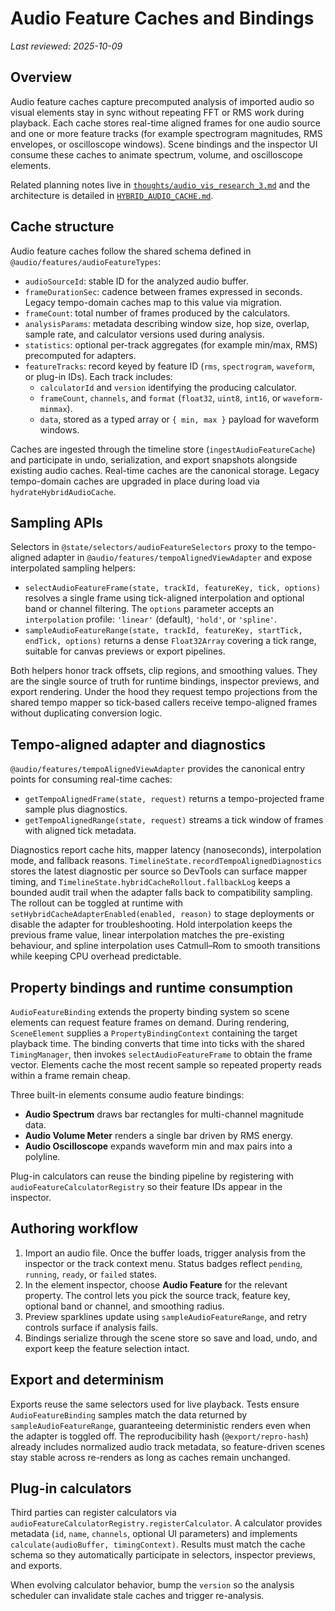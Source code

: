 # Audio Feature Caches and Bindings

_Last reviewed: 2025-10-09_

## Overview

Audio feature caches capture precomputed analysis of imported audio so visual elements stay in sync
without repeating FFT or RMS work during playback. Each cache stores real-time aligned frames for one
audio source and one or more feature tracks (for example spectrogram magnitudes, RMS envelopes, or
oscilloscope windows). Scene bindings and the inspector UI consume these caches to animate spectrum,
volume, and oscilloscope elements.

Related planning notes live in [`thoughts/audio_vis_research_3.md`](../thoughts/audio_vis_research_3.md)
and the architecture is detailed in [`HYBRID_AUDIO_CACHE.md`](./HYBRID_AUDIO_CACHE.md).

## Cache structure

Audio feature caches follow the shared schema defined in `@audio/features/audioFeatureTypes`:

- `audioSourceId`: stable ID for the analyzed audio buffer.
- `frameDurationSec`: cadence between frames expressed in seconds. Legacy tempo-domain caches map to
  this value via migration.
- `frameCount`: total number of frames produced by the calculators.
- `analysisParams`: metadata describing window size, hop size, overlap, sample rate, and calculator
  versions used during analysis.
- `statistics`: optional per-track aggregates (for example min/max, RMS) precomputed for adapters.
- `featureTracks`: record keyed by feature ID (`rms`, `spectrogram`, `waveform`, or plug-in IDs).
  Each track includes:
  - `calculatorId` and `version` identifying the producing calculator.
  - `frameCount`, `channels`, and `format` (`float32`, `uint8`, `int16`, or `waveform-minmax`).
  - `data`, stored as a typed array or `{ min, max }` payload for waveform windows.

Caches are ingested through the timeline store (`ingestAudioFeatureCache`) and participate in undo,
serialization, and export snapshots alongside existing audio caches. Real-time caches are the
canonical storage. Legacy tempo-domain caches are upgraded in place during load via
`hydrateHybridAudioCache`.

## Sampling APIs

Selectors in `@state/selectors/audioFeatureSelectors` proxy to the tempo-aligned adapter in
`@audio/features/tempoAlignedViewAdapter` and expose interpolated sampling helpers:

- `selectAudioFeatureFrame(state, trackId, featureKey, tick, options)` resolves a single frame using
  tick-aligned interpolation and optional band or channel filtering. The `options` parameter accepts
  an `interpolation` profile: `'linear'` (default), `'hold'`, or `'spline'`.
- `sampleAudioFeatureRange(state, trackId, featureKey, startTick, endTick, options)` returns a dense
  `Float32Array` covering a tick range, suitable for canvas previews or export pipelines.

Both helpers honor track offsets, clip regions, and smoothing values. They are the single source of
truth for runtime bindings, inspector previews, and export rendering. Under the hood they request
tempo projections from the shared tempo mapper so tick-based callers receive tempo-aligned frames
without duplicating conversion logic.

## Tempo-aligned adapter and diagnostics

`@audio/features/tempoAlignedViewAdapter` provides the canonical entry points for consuming real-time
caches:

- `getTempoAlignedFrame(state, request)` returns a tempo-projected frame sample plus diagnostics.
- `getTempoAlignedRange(state, request)` streams a tick window of frames with aligned tick metadata.

Diagnostics report cache hits, mapper latency (nanoseconds), interpolation mode, and fallback reasons.
`TimelineState.recordTempoAlignedDiagnostics` stores the latest diagnostic per source so DevTools can
surface mapper timing, and `TimelineState.hybridCacheRollout.fallbackLog` keeps a bounded audit trail
when the adapter falls back to compatibility sampling. The rollout can be toggled at runtime with
`setHybridCacheAdapterEnabled(enabled, reason)` to stage deployments or disable the adapter for
troubleshooting. Hold interpolation keeps the previous frame value, linear interpolation matches the
pre-existing behaviour, and spline interpolation uses Catmull–Rom to smooth transitions while keeping
CPU overhead predictable.

## Property bindings and runtime consumption

`AudioFeatureBinding` extends the property binding system so scene elements can request feature
frames on demand. During rendering, `SceneElement` supplies a `PropertyBindingContext` containing the
target playback time. The binding converts that time into ticks with the shared `TimingManager`, then
invokes `selectAudioFeatureFrame` to obtain the frame vector. Elements cache the most recent sample
so repeated property reads within a frame remain cheap.

Three built-in elements consume audio feature bindings:

- **Audio Spectrum** draws bar rectangles for multi-channel magnitude data.
- **Audio Volume Meter** renders a single bar driven by RMS energy.
- **Audio Oscilloscope** expands waveform min and max pairs into a polyline.

Plug-in calculators can reuse the binding pipeline by registering with
`audioFeatureCalculatorRegistry` so their feature IDs appear in the inspector.

## Authoring workflow

1. Import an audio file. Once the buffer loads, trigger analysis from the inspector or the track
   context menu. Status badges reflect `pending`, `running`, `ready`, or `failed` states.
2. In the element inspector, choose **Audio Feature** for the relevant property. The control lets you
   pick the source track, feature key, optional band or channel, and smoothing radius.
3. Preview sparklines update using `sampleAudioFeatureRange`, and retry controls surface if analysis
   fails.
4. Bindings serialize through the scene store so save and load, undo, and export keep the feature
   selection intact.

## Export and determinism

Exports reuse the same selectors used for live playback. Tests ensure `AudioFeatureBinding` samples
match the data returned by `sampleAudioFeatureRange`, guaranteeing deterministic renders even when the
adapter is toggled off. The reproducibility hash (`@export/repro-hash`) already includes normalized
audio track metadata, so feature-driven scenes stay stable across re-renders as long as caches remain
unchanged.

## Plug-in calculators

Third parties can register calculators via `audioFeatureCalculatorRegistry.registerCalculator`. A
calculator provides metadata (`id`, `name`, `channels`, optional UI parameters) and implements
`calculate(audioBuffer, timingContext)`. Results must match the cache schema so they automatically
participate in selectors, inspector previews, and exports.

When evolving calculator behavior, bump the `version` so the analysis scheduler can invalidate stale
caches and trigger re-analysis.

